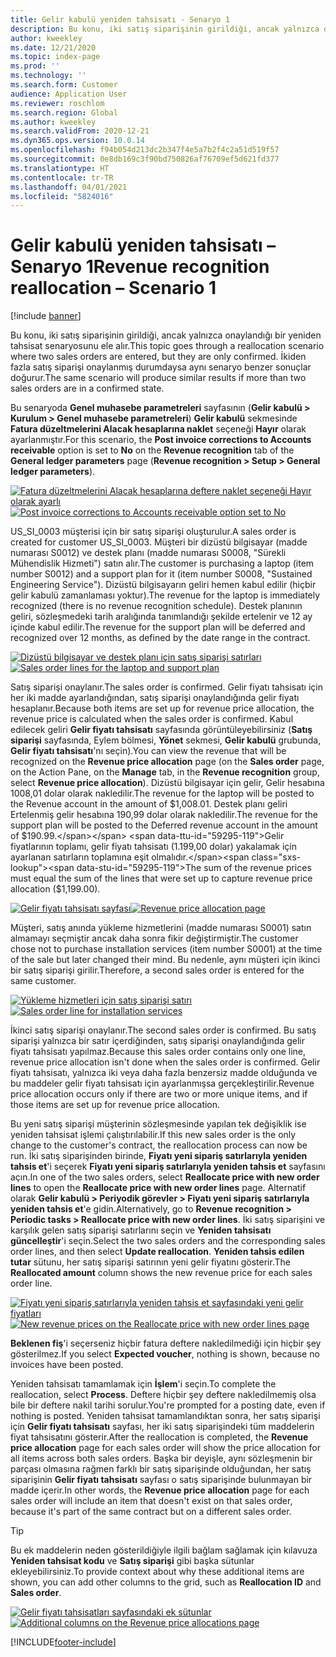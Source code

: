 ```yaml
---
title: Gelir kabulü yeniden tahsisatı - Senaryo 1
description: Bu konu, iki satış siparişinin girildiği, ancak yalnızca onaylandığı bir yeniden tahsisat senaryosunu ele alır. İkiden fazla satış siparişi onaylanmış durumdaysa aynı senaryo benzer sonuçlar doğurur.
author: kweekley
ms.date: 12/21/2020
ms.topic: index-page
ms.prod: ''
ms.technology: ''
ms.search.form: Customer
audience: Application User
ms.reviewer: roschlom
ms.search.region: Global
ms.author: kweekley
ms.search.validFrom: 2020-12-21
ms.dyn365.ops.version: 10.0.14
ms.openlocfilehash: f94b054d213dc2b347f4e5a7b2f4c2a51d519f57
ms.sourcegitcommit: 0e8db169c3f90bd750826af76709ef5d621fd377
ms.translationtype: HT
ms.contentlocale: tr-TR
ms.lasthandoff: 04/01/2021
ms.locfileid: "5824016"
---
```

# <a name="revenue-recognition-reallocation--scenario-1"></a><span data-ttu-id="59295-104">Gelir kabulü yeniden tahsisatı – Senaryo 1</span><span class="sxs-lookup"><span data-stu-id="59295-104">Revenue recognition reallocation – Scenario 1</span></span>

[!include [banner](../includes/banner.md)]

<span data-ttu-id="59295-105">Bu konu, iki satış siparişinin girildiği, ancak yalnızca onaylandığı bir yeniden tahsisat senaryosunu ele alır.</span><span class="sxs-lookup"><span data-stu-id="59295-105">This topic goes through a reallocation scenario where two sales orders are entered, but they are only confirmed.</span></span> <span data-ttu-id="59295-106">İkiden fazla satış siparişi onaylanmış durumdaysa aynı senaryo benzer sonuçlar doğurur.</span><span class="sxs-lookup"><span data-stu-id="59295-106">The same scenario will produce similar results if more than two sales orders are in a confirmed state.</span></span>

<span data-ttu-id="59295-107">Bu senaryoda **Genel muhasebe parametreleri** sayfasının (**Gelir kabulü \> Kurulum \> Genel muhasebe parametreleri**) **Gelir kabulü** sekmesinde **Fatura düzeltmelerini Alacak hesaplarına naklet** seçeneği **Hayır** olarak ayarlanmıştır.</span><span class="sxs-lookup"><span data-stu-id="59295-107">For this scenario, the **Post invoice corrections to Accounts receivable** option is set to **No** on the **Revenue recognition** tab of the **General ledger parameters** page (**Revenue recognition \> Setup \> General ledger parameters**).</span></span>

<span data-ttu-id="59295-108">[![Fatura düzeltmelerini Alacak hesaplarına deftere naklet seçeneği Hayır olarak ayarlı](./media/06_rev-rec-scenarios.png)](./media/06_rev-rec-scenarios.png)</span><span class="sxs-lookup"><span data-stu-id="59295-108">[![Post invoice corrections to Accounts receivable option set to No](./media/06_rev-rec-scenarios.png)](./media/06_rev-rec-scenarios.png)</span></span>

<span data-ttu-id="59295-109">US\_SI\_0003 müşterisi için bir satış siparişi oluşturulur.</span><span class="sxs-lookup"><span data-stu-id="59295-109">A sales order is created for customer US\_SI\_0003.</span></span> <span data-ttu-id="59295-110">Müşteri bir dizüstü bilgisayar (madde numarası S0012) ve destek planı (madde numarası S0008, "Sürekli Mühendislik Hizmeti") satın alır.</span><span class="sxs-lookup"><span data-stu-id="59295-110">The customer is purchasing a laptop (item number S0012) and a support plan for it (item number S0008, "Sustained Engineering Service").</span></span> <span data-ttu-id="59295-111">Dizüstü bilgisayarın geliri hemen kabul edilir (hiçbir gelir kabulü zamanlaması yoktur).</span><span class="sxs-lookup"><span data-stu-id="59295-111">The revenue for the laptop is immediately recognized (there is no revenue recognition schedule).</span></span> <span data-ttu-id="59295-112">Destek planının geliri, sözleşmedeki tarih aralığında tanımlandığı şekilde ertelenir ve 12 ay içinde kabul edilir.</span><span class="sxs-lookup"><span data-stu-id="59295-112">The revenue for the support plan will be deferred and recognized over 12 months, as defined by the date range in the contract.</span></span>

<span data-ttu-id="59295-113">[![Dizüstü bilgisayar ve destek planı için satış siparişi satırları](./media/07_rev-rec-scenarios.png)](./media/07_rev-rec-scenarios.png)</span><span class="sxs-lookup"><span data-stu-id="59295-113">[![Sales order lines for the laptop and support plan](./media/07_rev-rec-scenarios.png)](./media/07_rev-rec-scenarios.png)</span></span>

<span data-ttu-id="59295-114">Satış siparişi onaylanır.</span><span class="sxs-lookup"><span data-stu-id="59295-114">The sales order is confirmed.</span></span> <span data-ttu-id="59295-115">Gelir fiyatı tahsisatı için her iki madde ayarlandığından, satış siparişi onaylandığında gelir fiyatı hesaplanır.</span><span class="sxs-lookup"><span data-stu-id="59295-115">Because both items are set up for revenue price allocation, the revenue price is calculated when the sales order is confirmed.</span></span> <span data-ttu-id="59295-116">Kabul edilecek geliri **Gelir fiyatı tahsisatı** sayfasında görüntüleyebilirsiniz (**Satış siparişi** sayfasında, Eylem bölmesi, **Yönet** sekmesi, **Gelir kabulü** grubunda, **Gelir fiyatı tahsisatı**'nı seçin).</span><span class="sxs-lookup"><span data-stu-id="59295-116">You can view the revenue that will be recognized on the **Revenue price allocation** page (on the **Sales order** page, on the Action Pane, on the **Manage** tab, in the **Revenue recognition** group, select **Revenue price allocation**).</span></span> <span data-ttu-id="59295-117">Dizüstü bilgisayar için gelir, Gelir hesabına 1008,01 dolar olarak nakledilir.</span><span class="sxs-lookup"><span data-stu-id="59295-117">The revenue for the laptop will be posted to the Revenue account in the amount of $1,008.01.</span></span> <span data-ttu-id="59295-118">Destek planı geliri Ertelenmiş gelir hesabına 190,99 dolar olarak nakledilir.</span><span class="sxs-lookup"><span data-stu-id="59295-118">The revenue for the support plan will be posted to the Deferred revenue account in the amount of $190.99.</span></span> <span data-ttu-id="59295-119">Gelir fiyatlarının toplamı, gelir fiyatı tahsisatı (1.199,00 dolar) yakalamak için ayarlanan satırların toplamına eşit olmalıdır.</span><span class="sxs-lookup"><span data-stu-id="59295-119">The sum of the revenue prices must equal the sum of the lines that were set up to capture revenue price allocation ($1,199.00).</span></span>

<span data-ttu-id="59295-120">[![Gelir fiyatı tahsisatı sayfası](./media/08_rev-rec-scenarios.png)](./media/08_rev-rec-scenarios.png)</span><span class="sxs-lookup"><span data-stu-id="59295-120">[![Revenue price allocation page](./media/08_rev-rec-scenarios.png)](./media/08_rev-rec-scenarios.png)</span></span>

<span data-ttu-id="59295-121">Müşteri, satış anında yükleme hizmetlerini (madde numarası S0001) satın almamayı seçmiştir ancak daha sonra fikir değiştirmiştir.</span><span class="sxs-lookup"><span data-stu-id="59295-121">The customer chose not to purchase installation services (item number S0001) at the time of the sale but later changed their mind.</span></span> <span data-ttu-id="59295-122">Bu nedenle, aynı müşteri için ikinci bir satış siparişi girilir.</span><span class="sxs-lookup"><span data-stu-id="59295-122">Therefore, a second sales order is entered for the same customer.</span></span>

<span data-ttu-id="59295-123">[![Yükleme hizmetleri için satış siparişi satırı](./media/09_rev-rec-scenarios.png)](./media/09_rev-rec-scenarios.png)</span><span class="sxs-lookup"><span data-stu-id="59295-123">[![Sales order line for installation services](./media/09_rev-rec-scenarios.png)](./media/09_rev-rec-scenarios.png)</span></span>

<span data-ttu-id="59295-124">İkinci satış siparişi onaylanır.</span><span class="sxs-lookup"><span data-stu-id="59295-124">The second sales order is confirmed.</span></span> <span data-ttu-id="59295-125">Bu satış siparişi yalnızca bir satır içerdiğinden, satış siparişi onaylandığında gelir fiyatı tahsisatı yapılmaz.</span><span class="sxs-lookup"><span data-stu-id="59295-125">Because this sales order contains only one line, revenue price allocation isn't done when the sales order is confirmed.</span></span> <span data-ttu-id="59295-126">Gelir fiyatı tahsisatı, yalnızca iki veya daha fazla benzersiz madde olduğunda ve bu maddeler gelir fiyatı tahsisatı için ayarlanmışsa gerçekleştirilir.</span><span class="sxs-lookup"><span data-stu-id="59295-126">Revenue price allocation occurs only if there are two or more unique items, and if those items are set up for revenue price allocation.</span></span>

<span data-ttu-id="59295-127">Bu yeni satış siparişi müşterinin sözleşmesinde yapılan tek değişiklik ise yeniden tahsisat işlemi çalıştırılabilir.</span><span class="sxs-lookup"><span data-stu-id="59295-127">If this new sales order is the only change to the customer's contract, the reallocation process can now be run.</span></span> <span data-ttu-id="59295-128">İki satış siparişinden birinde, **Fiyatı yeni sipariş satırlarıyla yeniden tahsis et**'i seçerek **Fiyatı yeni sipariş satırlarıyla yeniden tahsis et** sayfasını açın.</span><span class="sxs-lookup"><span data-stu-id="59295-128">In one of the two sales orders, select **Reallocate price with new order lines** to open the **Reallocate price with new order lines** page.</span></span> <span data-ttu-id="59295-129">Alternatif olarak **Gelir kabulü \> Periyodik görevler \> Fiyatı yeni sipariş satırlarıyla yeniden tahsis et**'e gidin.</span><span class="sxs-lookup"><span data-stu-id="59295-129">Alternatively, go to **Revenue recognition \> Periodic tasks \> Reallocate price with new order lines**.</span></span> <span data-ttu-id="59295-130">İki satış siparişini ve karşılık gelen satış siparişi satırlarını seçin ve **Yeniden tahsisatı güncelleştir**'i seçin.</span><span class="sxs-lookup"><span data-stu-id="59295-130">Select the two sales orders and the corresponding sales order lines, and then select **Update reallocation**.</span></span> <span data-ttu-id="59295-131">**Yeniden tahsis edilen tutar** sütunu, her satış siparişi satırının yeni gelir fiyatını gösterir.</span><span class="sxs-lookup"><span data-stu-id="59295-131">The **Reallocated amount** column shows the new revenue price for each sales order line.</span></span>

<span data-ttu-id="59295-132">[![Fiyatı yeni sipariş satırlarıyla yeniden tahsis et sayfasındaki yeni gelir fiyatları](./media/10_rev-rec-scenarios.png)](./media/10_rev-rec-scenarios.png)</span><span class="sxs-lookup"><span data-stu-id="59295-132">[![New revenue prices on the Reallocate price with new order lines page](./media/10_rev-rec-scenarios.png)](./media/10_rev-rec-scenarios.png)</span></span>

<span data-ttu-id="59295-133">**Beklenen fiş**'i seçerseniz hiçbir fatura deftere nakledilmediği için hiçbir şey gösterilmez.</span><span class="sxs-lookup"><span data-stu-id="59295-133">If you select **Expected voucher**, nothing is shown, because no invoices have been posted.</span></span>

<span data-ttu-id="59295-134">Yeniden tahsisatı tamamlamak için **İşlem**'i seçin.</span><span class="sxs-lookup"><span data-stu-id="59295-134">To complete the reallocation, select **Process**.</span></span> <span data-ttu-id="59295-135">Deftere hiçbir şey deftere nakledilmemiş olsa bile bir deftere nakil tarihi sorulur.</span><span class="sxs-lookup"><span data-stu-id="59295-135">You're prompted for a posting date, even if nothing is posted.</span></span> <span data-ttu-id="59295-136">Yeniden tahsisat tamamlandıktan sonra, her satış siparişi için **Gelir fiyatı tahsisatı** sayfası, her iki satış siparişindeki tüm maddelerin fiyat tahsisatını gösterir.</span><span class="sxs-lookup"><span data-stu-id="59295-136">After the reallocation is completed, the **Revenue price allocation** page for each sales order will show the price allocation for all items across both sales orders.</span></span> <span data-ttu-id="59295-137">Başka bir deyişle, aynı sözleşmenin bir parçası olmasına rağmen farklı bir satış siparişinde olduğundan, her satış siparişinin **Gelir fiyatı tahsisatı** sayfası o satış siparişinde bulunmayan bir madde içerir.</span><span class="sxs-lookup"><span data-stu-id="59295-137">In other words, the **Revenue price allocation** page for each sales order will include an item that doesn't exist on that sales order, because it's part of the same contract but on a different sales order.</span></span>

> [!TIP]
> <span data-ttu-id="59295-138">Bu ek maddelerin neden gösterildiğiyle ilgili bağlam sağlamak için kılavuza **Yeniden tahsisat kodu** ve **Satış siparişi** gibi başka sütunlar ekleyebilirsiniz.</span><span class="sxs-lookup"><span data-stu-id="59295-138">To provide context about why these additional items are shown, you can add other columns to the grid, such as **Reallocation ID** and **Sales order**.</span></span>
> 
> <span data-ttu-id="59295-139">[![Gelir fiyatı tahsisatları sayfasındaki ek sütunlar](./media/11_rev-rec-scenarios.png)](./media/11_rev-rec-scenarios.png)</span><span class="sxs-lookup"><span data-stu-id="59295-139">[![Additional columns on the Revenue price allocations page](./media/11_rev-rec-scenarios.png)](./media/11_rev-rec-scenarios.png)</span></span>


[!INCLUDE[footer-include](../../includes/footer-banner.md)]